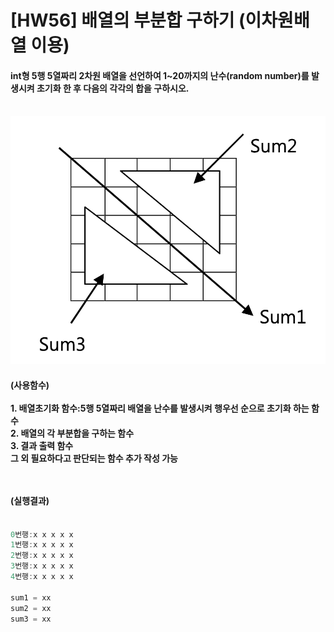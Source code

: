 # [HW56] 배열의 부분합 구하기 (이차원배열 이용)


<h4>

int형 5행 5열짜리 2차원 배열을 선언하여 1~20까지의 난수(random number)를 발생시켜 초기화 한 후 다음의 각각의 합을 구하시오.</br></br></h4>

![문제사진](./1.png)

<h4>
(사용함수)</br></br>
1. 배열초기화 함수:5행 5열짜리 배열을 난수를 발생시켜 행우선 순으로 초기화 하는 함수 </br>
2. 배열의 각 부분합을 구하는 함수</br>
3. 결과 출력 함수</br>
그 외 필요하다고 판단되는 함수 추가 작성 가능


</br></br>
(실행결과)
</br></br></h4>

```cpp
0번행:x x x x x 
1번행:x x x x x 
2번행:x x x x x 
3번행:x x x x x 
4번행:x x x x x

sum1 = xx 
sum2 = xx 
sum3 = xx

```

